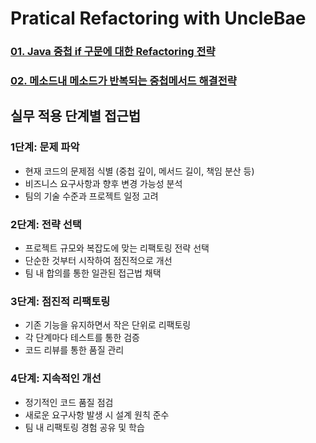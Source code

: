 # Pratical Refactoring with UncleBae

### [01. Java 중첩 if 구문에 대한 Refactoring 전략](01.RefactoringOfNestedIf.md)

### [02. 메소드내 메소드가 반복되는 중첩메서드 해결전략](02.RefactoringOfNestedMethod.md)

## 실무 적용 단계별 접근법

### 1단계: 문제 파악

- 현재 코드의 문제점 식별 (중첩 깊이, 메서드 길이, 책임 분산 등)
- 비즈니스 요구사항과 향후 변경 가능성 분석
- 팀의 기술 수준과 프로젝트 일정 고려

### 2단계: 전략 선택

- 프로젝트 규모와 복잡도에 맞는 리팩토링 전략 선택
- 단순한 것부터 시작하여 점진적으로 개선
- 팀 내 합의를 통한 일관된 접근법 채택

### 3단계: 점진적 리팩토링

- 기존 기능을 유지하면서 작은 단위로 리팩토링
- 각 단계마다 테스트를 통한 검증
- 코드 리뷰를 통한 품질 관리

### 4단계: 지속적인 개선

- 정기적인 코드 품질 점검
- 새로운 요구사항 발생 시 설계 원칙 준수
- 팀 내 리팩토링 경험 공유 및 학습